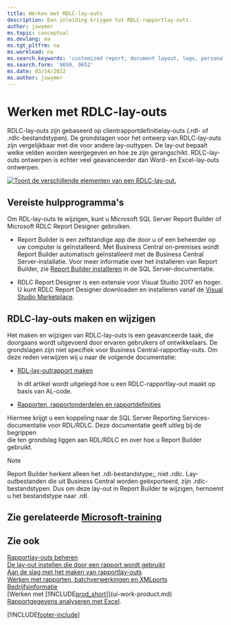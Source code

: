 ```yaml
---
title: Werken met RDLC-lay-outs
description: Een inleiding krijgen tot RDLC-rapportlay-outs.
author: jswymer
ms.topic: conceptual
ms.devlang: na
ms.tgt_pltfrm: na
ms.workload: na
ms.search.keywords: 'customized report, document layout, logo, personalize'
ms.search.form: '9650, 9652'
ms.date: 03/14/2022
ms.author: jswymer
---
```

# <a name="working-with-rdlc-layouts" />Werken met RDLC-lay-outs

RDLC-lay-outs zijn gebaseerd op clientrapportdefinitielay-outs (.rdl- of .rdlc-bestandstypen). De grondslagen voor het ontwerp van RDLC-lay-outs zijn vergelijkbaar met die voor andere lay-outtypen. De lay-out bepaalt welke velden worden weergegeven en hoe ze zijn gerangschikt. RDLC-lay-outs ontwerpen is echter veel geavanceerder dan Word- en Excel-lay-outs ontwerpen.

[![Toont de verschillende elementen van een RDLC-lay-out.](media/rdlc-layout.png)](media/rdlc-layout.png#lightbox)

## <a name="required-tools" />Vereiste hulpprogramma's

Om RDL-lay-outs te wijzigen, kunt u Microsoft SQL Server Report Builder of Microsoft RDLC Report Designer gebruiken.

- Report Builder is een zelfstandige app die door u of een beheerder op uw computer is geïnstalleerd. Met Business Central on-premises wordt Report Builder automatisch geïnstalleerd met de Business Central Server-installatie. Voor meer informatie over het installeren van Report Builder, zie [Report Builder installeren](/sql/reporting-services/install-windows/install-report-builder) in de SQL Server-documentatie.

- RDLC Report Designer is een extensie voor Visual Studio 2017 en hoger. U kunt RDLC Report Designer downloaden en installeren vanaf de [Visual Studio Marketplace](https://marketplace.visualstudio.com/items?itemName=ProBITools.MicrosoftRdlcReportDesignerforVisualStudio-18001).

## <a name="create-and-modify-rdlc-layouts" />RDLC-lay-outs maken en wijzigen

Het maken en wijzigen van RDLC-lay-outs is een geavanceerde taak, die doorgaans wordt uitgevoerd door ervaren gebruikers of ontwikkelaars. De grondslagen zijn niet specifiek voor Business Central-rapportlay-outs. Om deze reden verwijzen wij u naar de volgende documentatie:

- [RDL-lay-outrapport maken](/dynamics365/business-central/dev-itpro/developer/devenv-howto-rdl-report-layout)

    In dit artikel wordt uitgelegd hoe u een RDLC-rapportlay-out maakt op basis van AL-code.

- [Rapporten, rapportonderdelen en rapportdefinities ](/sql/reporting-services/report-design/reports-report-parts-and-report-definitions-report-builder-and-ssrs?)

 Hiermee krijgt u een koppeling naar de SQL Server Reporting Services-documentatie voor RDL/RDLC. Deze documentatie geeft uitleg bij de begrippen  
die ten grondslag liggen aan RDL/RDLC en over hoe u Report Builder gebruikt.

> [!NOTE]
> Report Builder herkent alleen het .rdl-bestandstype;, niet .rdlc. Lay-outbestanden die uit Business Central worden geëxporteerd, zijn .rdlc-bestandstypen. Dus om deze lay-out in Report Builder te wijzigen, hernoemt u het bestandstype naar .rdl.

## <a name="see-related-microsoft-trainingtrainingmoduleschange-documents-dynamics--business-centralindex" />Zie gerelateerde [Microsoft-training](/training/modules/change-documents-dynamics-365-business-central/index)

## <a name="see-also" />Zie ook

[Rapportlay-outs beheren](ui-manage-report-layouts.md)  
[De lay-out instellen die door een rapport wordt gebruikt](ui-set-report-layout.md)  
[Aan de slag met het maken van rapportlay-outs](ui-get-started-layouts.md)  
[Werken met rapporten, batchverwerkingen en XMLports](ui-work-report.md)  
[Bedrijfsinformatie](bi.md)  
[Werken met [!INCLUDE[prod_short](includes/prod_short.md)]](ui-work-product.md)  
[Rapportgegevens analyseren met Excel](report-analyze-excel.md).

[!INCLUDE[footer-include](includes/footer-banner.md)]
